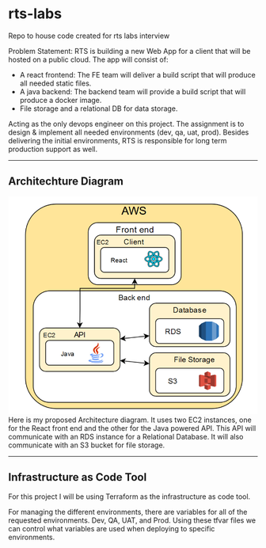 # rts-labs
Repo to house code created for rts labs interview

Problem Statement:
RTS is building a new Web App for a client that will be hosted on a public cloud. The app will consist of:

- A react frontend: The FE team will deliver a build script that will produce all needed static files.
- A java backend: The backend team will provide a build script that will produce a docker image.
- File storage and a relational DB for data storage.

Acting as the only devops engineer on this project. The assignment is to design & implement all needed environments (dev, qa, uat, prod). Besides delivering the initial environments, RTS is responsible for long term production support as well.

---

## Architechture Diagram
![diagram](Diagram.PNG)
Here is my proposed Architecture diagram. It uses two EC2 instances, one for the React front end and the other for the Java powered API. This API will communicate with an RDS instance for a Relational Database. It will also communicate with an S3 bucket for file storage.

---

## Infrastructure as Code Tool
For this project I will be using Terraform as the infrastructure as code tool.

For managing the different environments, there are variables for all of the requested environments. Dev, QA, UAT, and Prod. Using these tfvar files we can control what variables are used when deploying to specific environments. 
